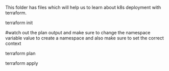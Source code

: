 This folder has files which will help us to learn about k8s deployment with terraform.

  terraform init
  
  #watch out the plan output and make sure to change the namespace variable value to create a namespace and also make sure to set the correct context
  
  terraform plan
  
  terraform apply
